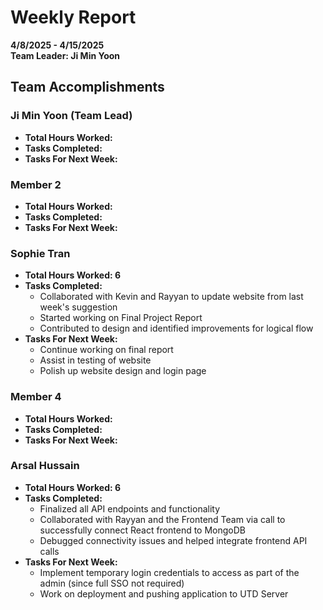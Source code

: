 # Weekly Report  
**4/8/2025 - 4/15/2025**  
**Team Leader: Ji Min Yoon**

## Team Accomplishments  
### Ji Min Yoon (Team Lead)
- **Total Hours Worked:**
- **Tasks Completed:**
- **Tasks For Next Week:**

### Member 2
- **Total Hours Worked:**
- **Tasks Completed:**
- **Tasks For Next Week:**

### Sophie Tran
- **Total Hours Worked: 6**
- **Tasks Completed:**
  - Collaborated with Kevin and Rayyan to update website from last week's suggestion
  - Started working on Final Project Report
  - Contributed to design and identified improvements for logical flow
- **Tasks For Next Week:**
  - Continue working on final report
  - Assist in testing of website
  - Polish up website design and login page

### Member 4
- **Total Hours Worked:**
- **Tasks Completed:**
- **Tasks For Next Week:**

### Arsal Hussain
- **Total Hours Worked: 6**
- **Tasks Completed:**
  - Finalized all API endpoints and functionality
  - Collaborated with Rayyan and the Frontend Team via call to successfully connect React frontend to MongoDB
  - Debugged connectivity issues and helped integrate frontend API calls
- **Tasks For Next Week:**
  - Implement temporary login credentials to access as part of the admin (since full SSO not required)
  - Work on deployment and pushing application to UTD Server


